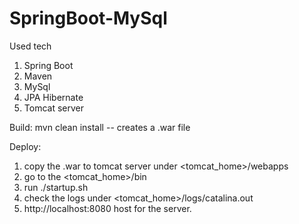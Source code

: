 # SpringBoot-MySql
Used tech
  1. Spring Boot
  2. Maven
  3. MySql
  4. JPA Hibernate
  5. Tomcat server
  
  
  Build:
  mvn clean install -- creates a .war file
  
  Deploy:
 1. copy the .war to tomcat server under <tomcat_home>/webapps
 2. go to the <tomcat_home>/bin
 3. run ./startup.sh
 4. check the logs under <tomcat_home>/logs/catalina.out
 5. http://localhost:8080 host for the server.

  
